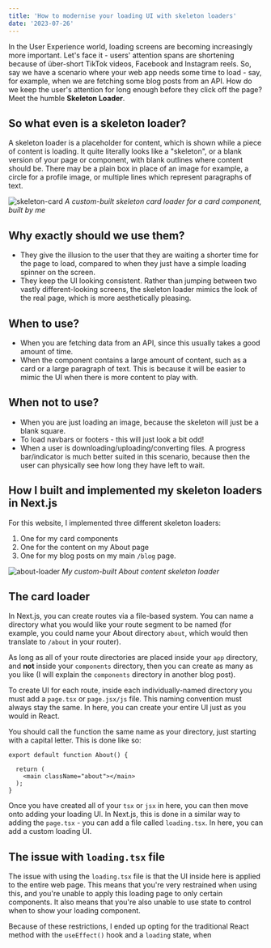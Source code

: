 ```yaml
---
title: 'How to modernise your loading UI with skeleton loaders'
date: '2023-07-26'
---
```


In the User Experience world, loading screens are becoming increasingly more important. Let's face it - users' attention spans are shortening because of über-short TikTok videos, Facebook and Instagram reels. So, say we have a scenario where your web app needs some time to load - say, for example, when we are fetching some blog posts from an API. How do we keep the user's attention for long enough before they click off the page? Meet the humble **Skeleton Loader**.

## So what even is a skeleton loader?

A skeleton loader is a placeholder for content, which is shown while a piece of content is loading. It quite literally looks like a "skeleton", or a blank version of your page or component, with blank outlines where content should be. There may be a plain box in place of an image for example, a circle for a profile image, or multiple lines which represent paragraphs of text.

![skeleton-card](/images/skeleton-card.png)
*A custom-built skeleton card loader for a card component, built by me*

## Why exactly should we use them?

- They give the illusion to the user that they are waiting a shorter time for the page to load, compared to when they just have a simple loading spinner on the screen.
- They keep the UI looking consistent. Rather than jumping between two vastly different-looking screens, the skeleton loader mimics the look of the real page, which is more aesthetically pleasing.

## When to use?

- When you are fetching data from an API, since this usually takes a good amount of time.
- When the component contains a large amount of content, such as a card or a large paragraph of text. This is because it will be easier to mimic the UI when there is more content to play with.

## When not to use?

- When you are just loading an image, because the skeleton will just be a blank square.
- To load navbars or footers - this will just look a bit odd!
- When a user is downloading/uploading/converting files. A progress bar/indicator is much better suited in this scenario, because then the user can physically see how long they have left to wait.

## How I built and implemented my skeleton loaders in Next.js

For this website, I implemented three different skeleton loaders:

1. One for my card components
2. One for the content on my About page
3. One for my blog posts on my main `/blog` page.

![about-loader](/images/about-loader.png)
*My custom-built About content skeleton loader*

## The card loader

In Next.js, you can create routes via a file-based system. You can name a directory what you would like your route segment to be named (for example, you could name your About directory `about`, which would then translate to `/about` in your router).

As long as all of your route directories are placed inside your `app` directory, and **not** inside your `components` directory, then you can create as many as you like (I will explain the `components` directory in another blog post).

To create UI for each route, inside each individually-named directory you must add a `page.tsx` or `page.jsx/js` file. This naming convention must always stay the same. In here, you can create your entire UI just as you would in React.

You should call the function the same name as your directory, just starting with a capital letter. This is done like so:

```
export default function About() {

  return (
    <main className="about"></main>
  );
}
```

Once you have created all of your `tsx` or `jsx` in here, you can then move onto adding your loading UI. In Next.js, this is done in a similar way to adding the `page.tsx` - you can add a file called `loading.tsx`. In here, you can add a custom loading UI.

## The issue with `loading.tsx` file

The issue with using the `loading.tsx` file is that the UI inside here is applied to the entire web page. This means that you're very restrained when using this, and you're unable to apply this loading page to only certain components. It also means that you're also unable to use state to control when to show your loading component.

Because of these restrictions, I ended up opting for the traditional React method with the `useEffect()` hook and a `loading` state, when 